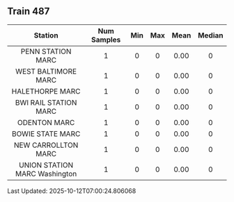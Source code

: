 ## Train 487

| Station | Num Samples | Min | Max | Mean | Median |
| :-----: | :---------: | :-: | :-: | :--: | :----: |
| PENN STATION MARC | 1 | 0 | 0 | 0.00 | 0 |
| WEST BALTIMORE MARC | 1 | 0 | 0 | 0.00 | 0 |
| HALETHORPE MARC | 1 | 0 | 0 | 0.00 | 0 |
| BWI RAIL STATION MARC | 1 | 0 | 0 | 0.00 | 0 |
| ODENTON MARC | 1 | 0 | 0 | 0.00 | 0 |
| BOWIE STATE MARC | 1 | 0 | 0 | 0.00 | 0 |
| NEW CARROLLTON MARC | 1 | 0 | 0 | 0.00 | 0 |
| UNION STATION MARC Washington | 1 | 0 | 0 | 0.00 | 0 |


Last Updated: 2025-10-12T07:00:24.806068